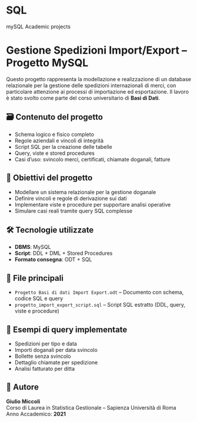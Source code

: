 # SQL
mySQL Academic projects
# Gestione Spedizioni Import/Export – Progetto MySQL

Questo progetto rappresenta la modellazione e realizzazione di un database relazionale per la gestione delle spedizioni internazionali di merci, con particolare attenzione ai processi di importazione ed esportazione. Il lavoro è stato svolto come parte del corso universitario di **Basi di Dati**.

## 🗃️ Contenuto del progetto

- Schema logico e fisico completo
- Regole aziendali e vincoli di integrità
- Script SQL per la creazione delle tabelle
- Query, viste e stored procedures
- Casi d’uso: svincolo merci, certificati, chiamate doganali, fatture

## 🧠 Obiettivi del progetto

- Modellare un sistema relazionale per la gestione doganale
- Definire vincoli e regole di derivazione sui dati
- Implementare viste e procedure per supportare analisi operative
- Simulare casi reali tramite query SQL complesse

## 🛠️ Tecnologie utilizzate

- **DBMS**: MySQL
- **Script**: DDL + DML + Stored Procedures
- **Formato consegna**: ODT + SQL

## 📎 File principali

- `Progetto Basi di dati Import Export.odt` – Documento con schema, codice SQL e query
- `progetto_import_export_script.sql` – Script SQL estratto (DDL, query, viste e procedure)

## 🧪 Esempi di query implementate

- Spedizioni per tipo e data
- Importi doganali per data svincolo
- Bollette senza svincolo
- Dettaglio chiamate per spedizione
- Analisi fatturato per ditta

## 👤 Autore

**Giulio Miccoli**  
Corso di Laurea in Statistica Gestionale – Sapienza Università di Roma  
Anno Accademico: **2021**
